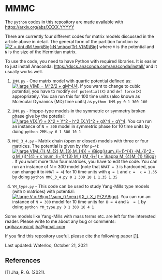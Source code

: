 # MMMC

The `python` codes in this repository are made available with https://arxiv.org/abs/XXXX.YYYYY

There are currently four different codes for matrix models discussed in the article above in detail. 
The general form of the partition function is: <a href="https://www.codecogs.com/eqnedit.php?latex=\dpi{80}&space;\bg_black&space;\fn_phv&space;Z&space;=&space;\int&space;dM&space;\exp\Big[-N&space;\mbox{Tr}&space;V(M)\Big]" target="_blank"><img src="https://latex.codecogs.com/gif.latex?\dpi{80}&space;\bg_black&space;\fn_phv&space;Z&space;=&space;\int&space;dM&space;\exp\Big[-N&space;\mbox{Tr}&space;V(M)\Big]" title="Z = \int dM \exp\Big[-N \mbox{Tr} V(M)\Big]" /></a>
where `V` is the potential and `N` is the size of the Hermitian matrix. 

To use the code, you need to have Python with required libraries. It is easier to just install 
Anaconda: https://docs.anaconda.com/anaconda/install/ and it usually works well. 

1. `1MM.py` - One matrix model with quartic potential defined as: <a href="https://www.codecogs.com/eqnedit.php?latex=\dpi{80}&space;\bg_black&space;\fn_phv&space;\large&space;V(M)&space;=&space;M^2/2&space;&plus;&space;gM^4/4" target="_blank"><img src="https://latex.codecogs.com/gif.latex?\dpi{80}&space;\bg_black&space;\fn_phv&space;\large&space;V(M)&space;=&space;M^2/2&space;&plus;&space;gM^4/4" title="\large V(M) = M^2/2 + gM^4/4" /></a>. 
If you want to change to cubic potential, you have to modify `def potential(X)`
and `def force(X)` appropriately. You can run this for 100 time units (also known as Molecular Dynamics (MD) time units)
as `python 1MM.py 0 1 300 100`

2. `2MM.py` - Hoppe-type models in the symmetric or symmetry broken phase give by the potetial: <a href="https://www.codecogs.com/eqnedit.php?latex=\dpi{80}&space;\bg_black&space;\fn_phv&space;\large&space;V(X,Y)&space;=&space;X^2&space;&plus;&space;Y^2&space;-&space;h^2&space;[X,Y]^2&space;&plus;&space;gX^4&space;&plus;&space;gY^4" target="_blank"><img src="https://latex.codecogs.com/gif.latex?\dpi{80}&space;\bg_black&space;\fn_phv&space;\large&space;V(X,Y)&space;=&space;X^2&space;&plus;&space;Y^2&space;-&space;h^2&space;[X,Y]^2&space;&plus;&space;gX^4&space;&plus;&space;gY^4" title="\large V(X,Y) = X^2 + Y^2 - h^2 [X,Y]^2 + gX^4 + gY^4" /></a>. 
You can run an instance of `N = 300` model in symmetric phase for 10 time units by doing `python 2MM.py 0 1 300 10 1`

3. `MMC_3_4.py` - Matrix chain (open or closed) models with three or four matrices. The potential is given by (for `p=4`):
<a href="https://www.codecogs.com/eqnedit.php?latex=\dpi{80}&space;\bg_black&space;\fn_phv&space;\large&space;V(M_{1},M_{2},M_{3},M_{4})&space;=&space;\Bigg(\sum_{i=1}^{4}&space;-M_{i}^2&space;-&space;g&space;M_{i}^{4}&space;&plus;&space;c&space;\sum_{i=1}^{3}&space;M_{i}M_{i&plus;1}&space;&plus;&space;\kappa&space;M_{4}M_{1}&space;\Bigg)" target="_blank"><img src="https://latex.codecogs.com/gif.latex?\dpi{80}&space;\bg_black&space;\fn_phv&space;\large&space;V(M_{1},M_{2},M_{3},M_{4})&space;=&space;\Bigg(\sum_{i=1}^{4}&space;-M_{i}^2&space;-&space;g&space;M_{i}^{4}&space;&plus;&space;c&space;\sum_{i=1}^{3}&space;M_{i}M_{i&plus;1}&space;&plus;&space;\kappa&space;M_{4}M_{1}&space;\Bigg)" title="\large V(M_{1},M_{2},M_{3},M_{4}) = \Bigg(\sum_{i=1}^{4} -M_{i}^2 - g M_{i}^{4} + c \sum_{i=1}^{3} M_{i}M_{i+1} + \kappa M_{4}M_{1} \Bigg)" /></a>. If you want more than four matrices, you have to edit the code. You can run an instance of N = 300 model (note that `NMAT = 3` is hardcoded, you can change it to `NMAT = 4`) 
for 10 time units with `g = 1` and `c =  κ = 1.35` by doing `python MMC_3_4.py 0 1 300 10 1 1.35 1.35`

4. `YM_type.py` - This code can be used to study Yang-Mills type models (with `D` matrices) with potential:
<a href="https://www.codecogs.com/eqnedit.php?latex=\dpi{80}&space;\bg_black&space;\fn_phv&space;\large&space;V&space;=&space;\Bigg(&space;\sum_{i&space;\neq&space;j}[X_i,&space;X_j]^{2}\Bigg)" target="_blank"><img src="https://latex.codecogs.com/gif.latex?\dpi{80}&space;\bg_black&space;\fn_phv&space;\large&space;V&space;=&space;\Bigg(&space;\sum_{i&space;\neq&space;j}[X_i,&space;X_j]^{2}\Bigg)" title="\large V = \Bigg( \sum_{i \neq j}[X_i, X_j]^{2}\Bigg)" /></a>. You can run an instance of `N = 300` model for 10 time units for` D = 4` and `λ  = 1` by doing `python YM_type.py 0 1 300 10 4 1`


Some models like Yang-Mills with mass terms etc. are left for the interested reader. 
Please write to me about any bug or comments: raghav.govind.jha@gmail.com 


If you find this repository useful, please cite the following paper [[1]](#1). 


Last updated: 
Waterloo, 
October 21, 2021


## References
<a id="1">[1]</a> 
Jha, R. G. (2021). 
